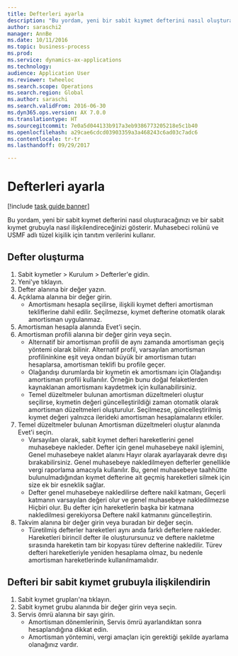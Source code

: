 ```yaml
--- 
title: Defterleri ayarla
description: "Bu yordam, yeni bir sabit kıymet defterini nasıl oluşturacağınızı ve bir sabit kıymet grubuyla nasıl ilişkilendireceğinizi gösterir."
author: saraschi2
manager: AnnBe
ms.date: 10/11/2016
ms.topic: business-process
ms.prod: 
ms.service: dynamics-ax-applications
ms.technology: 
audience: Application User
ms.reviewer: twheeloc
ms.search.scope: Operations
ms.search.region: Global
ms.author: saraschi
ms.search.validFrom: 2016-06-30
ms.dyn365.ops.version: AX 7.0.0
ms.translationtype: HT
ms.sourcegitcommit: 7e0a5d044133b917a3eb9386773205218e5c1b40
ms.openlocfilehash: a29cae6cdcd03903359a3a468243c6ad03c7adc6
ms.contentlocale: tr-tr
ms.lasthandoff: 09/29/2017

---
```

# <a name="set-up-books"></a>Defterleri ayarla

[!include [task guide banner](../../includes/task-guide-banner.md)]

Bu yordam, yeni bir sabit kıymet defterini nasıl oluşturacağınızı ve bir sabit kıymet grubuyla nasıl ilişkilendireceğinizi gösterir. Muhasebeci rolünü ve USMF adlı tüzel kişilik için tanıtım verilerini kullanır.


## <a name="create-a-book"></a>Defter oluşturma
1. Sabit kıymetler > Kurulum > Defterler'e gidin.
2. Yeni'ye tıklayın.
3. Defter alanına bir değer yazın.
4. Açıklama alanına bir değer girin.
    * Amortismanı hesapla seçilirse, ilişkili kıymet defteri amortisman tekliflerine dahil edilir. Seçilmezse, kıymet defterine otomatik olarak amortisman uygulanmaz.  
5. Amortisman hesapla alanında Evet'i seçin.
6. Amortisman profili alanına bir değer girin veya seçin.
    * Alternatif bir amortisman profili de aynı zamanda amortisman geçiş yöntemi olarak bilinir. Alternatif profil, varsayılan amortisman profilininkine eşit veya ondan büyük bir amortisman tutarı hesaplarsa, amortisman teklifi bu profile geçer.  
    * Olağandışı durumlarda bir kıymetin ek amortismanı için Olağandışı amortisman profili kullanılır. Örneğin bunu doğal felaketlerden kaynaklanan amortismanı kaydetmek için kullanabilirsiniz.  
    * Temel düzeltmeler bulunan amortisman düzeltmeleri oluştur seçilirse, kıymetin değeri güncelleştirildiği zaman otomatik olarak amortisman düzeltmeleri oluşturulur. Seçilmezse, güncelleştirilmiş kıymet değeri yalnızca ilerideki amortisman hesaplamalarını etkiler.  
7. Temel düzeltmeler bulunan Amortisman düzeltmeleri oluştur alanında Evet'i seçin.
    * Varsayılan olarak, sabit kıymet defteri hareketlerini genel muhasebeye nakleder. Defter için genel muhasebeye nakil işlemini, Genel muhasebeye naklet alanını Hayır olarak ayarlayarak devre dışı bırakabilirsiniz. Genel muhasebeye nakledilmeyen defterler genellikle vergi raporlama amacıyla kullanılır. Bu, genel muhasebeye taahhütte bulunulmadığından kıymet defterine ait geçmiş hareketleri silmek için size ek bir esneklik sağlar.  
    * Defter genel muhasebeye nakledilirse deftere nakil katmanı, Geçerli katmanın varsayılan değeri olur ve genel muhasebeye nakledilmezse Hiçbiri olur. Bu defter için hareketlerin başka bir katmana nakledilmesi gerekiyorsa Deftere nakil katmanını güncelleştirin.  
8. Takvim alanına bir değer girin veya buradan bir değer seçin.
    * Türetilmiş defterler hareketleri aynı anda farklı defterlere nakleder. Hareketleri birincil defter ile oluşturursunuz ve deftere nakletme sırasında hareketin tam bir kopyası türev defterine nakledilir. Türev defteri hareketleriyle yeniden hesaplama olmaz, bu nedenle amortisman hareketlerinde kullanılmamalıdır.  

## <a name="associate-the-book-with-a-fixed-asset-group"></a>Defteri bir sabit kıymet grubuyla ilişkilendirin
1. Sabit kıymet grupları'na tıklayın.
2. Sabit kıymet grubu alanında bir değer girin veya seçin.
3. Servis ömrü alanına bir sayı girin.
    * Amortisman dönemlerinin, Servis ömrü ayarlandıktan sonra hesaplandığına dikkat edin.  
    * Amortisman yöntemini, vergi amaçları için gerektiği şekilde ayarlama olanağınız vardır.  


